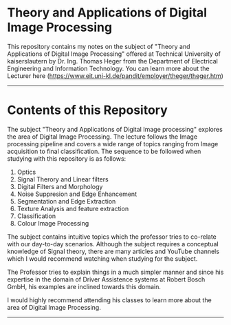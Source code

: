 # Theory and Applications of Digital Image Processing

This repository contains my notes on the subject of "Theory and Applications of Digital Image Processing" offered at Technical University of kaiserslautern by Dr. Ing. Thomas Heger from the Department of Electrical Engineering and Information Technology. You can learn more about the Lecturer here (https://www.eit.uni-kl.de/pandit/employer/theger/theger.htm)


--------

# Contents of this Repository
The subject "Theory and Applications of Digital Image processing" explores the area of Digital Image Processing. The lecture follows the Image processing pipeline and covers a wide range of topics ranging from Image acquisition to final classification. The sequence to be followed when studying with this repository is as follows:

1. Optics
2. Signal Therory and Linear filters
3. Digital Filters and Morphology
4. Noise Suppresion and Edge Enhancement
5. Segmentation and Edge Extraction
6. Texture Analysis and feature extraction
7. Classification
8. Colour Image Processing

The subject contains intuitive topics which the professor tries to co-relate with our day-to-day scenarios. Although the subject requires a conceptual knowledge of Signal theory, there are many articles and YouTube channels which I would recommend watching when studying for the subject. 

The Professor tries to explain things in a much simpler manner and since his expertise in the domain of Driver Assistence systems at Robert Bosch GmbH, his examples are inclined towards this domain. 

I would highly recommend attending his classes to learn more about the area of Digital Image Processing.

------------